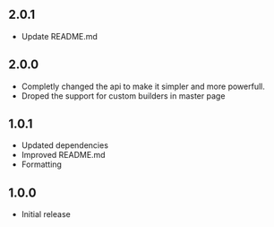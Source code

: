 ## 2.0.1
* Update README.md

## 2.0.0
* Completly changed the api to make it simpler and more powerfull.
* Droped the support for custom builders in master page

## 1.0.1
* Updated dependencies
* Improved README.md
* Formatting

## 1.0.0

* Initial release
